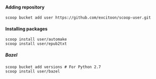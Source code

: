 #### Adding repository

```
scoop bucket add user https://github.com/excitoon/scoop-user.git
```

#### Installing packages

```
scoop install user/automake
scoop install user/epub2txt
```

##### Bazel

```
scoop bucket add versions # For Python 2.7
scoop install user/bazel
```
